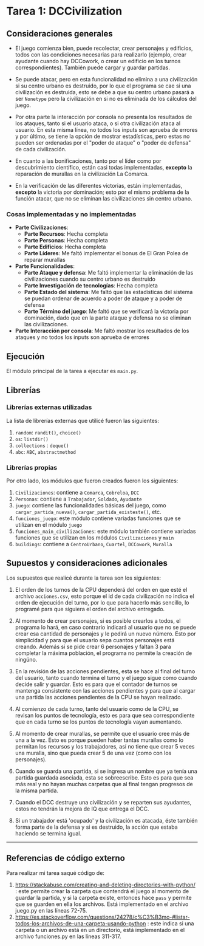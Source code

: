 # Tarea 1: DCCivilization

## Consideraciones generales 
* El juego comienza bien, puede recolectar, crear personajes y edificios, todos con las condiciones necesarias para realizarlo (ejemplo, crear ayudante cuando hay DCCowork, o crear un edificio en los turnos correspondientes). También puede cargar y guardar partidas.

* Se puede atacar, pero en esta funcionalidad no elimina a una civilización si su centro urbano es destruido, por lo que el programa se cae si una civilización es destruida, esto se debe a que su centro urbano pasará a ser ```Nonetype``` pero la civilización en si no es eliminada de los cálculos del juego.

* Por otra parte la interacción por consola no presenta los resultados de los ataques, tanto si el usuario ataca, o si otra civilización ataca al usuario. En esta misma línea, no todos los inputs son aprueba de errores y por último, se tiene la opción de mostrar estadísticas, pero estas no pueden ser ordenadas por el "poder de ataque" o "poder de defensa" de cada civilización.

* En cuanto a las bonificaciones, tanto por el líder como por descubrimiento científico, están casi todas implementadas, **excepto** la reparación de murallas en la civilización La Comarca.

* En la verificación de las diferentes victorias, están implementadas, **excepto** la victoria por dominación; esto por el mismo problema de la función atacar, que no se eliminan las civilizaciones sin centro urbano.

### Cosas implementadas y no implementadas 

* **Parte Civilizaciones**:
    * **Parte Recursos**: Hecha completa
    * **Parte Personas**: Hecha completa
    * **Parte Edificios**: Hecha completa
    * **Parte Líderes**: Me faltó implementar el bonus de El Gran Polea de reparar murallas
* **Parte Funcionalidades**:
    * **Parte Ataque y defensa**: Me faltó implementar la eliminación de las civilizaciones cuando su centro urbano es destruido
    * **Parte Investigación de tecnologías**: Hecha completa
    * **Parte Estado del sistema**: Me faltó que las estadísticas del sistema se puedan ordenar de acuerdo a poder de ataque y a poder de defensa
    * **Parte Término del juego**: Me faltó que se verificará la victoria por dominación, dado que en la parte ataque y defensa no se eliminan las civilizaciones.
* **Parte Interacción por consola**: Me faltó mostrar los resultados de los ataques y no todos los inputs son aprueba de errores

## Ejecución
El módulo principal de la tarea a ejecutar es  ```main.py```.


## Librerías
### Librerías externas utilizadas
La lista de librerías externas que utilicé fueron las siguientes:

1. ```random```: ```randit()```, ```choice()```
2. ```os```: ```listdir()``` 
3. ```collections``` : ```deque()```
4. ```abc```: ```ABC```, ```abstractmethod```

### Librerías propias
Por otro lado, los módulos que fueron creados fueron los siguientes:

1. ```Civilizaciones```: contiene a ```Comarca```, ```Cobreloa```, ```DCC```
2. ```Personas```: contiene a  ```Trabajador```, ```Soldado```, ```Ayudante``` 
3. ```juego```: contiene las funcionalidades básicas del juego, como ```cargar_partida_nueva()```, ```cargar_partida_existeste()```, etc.
4. ```funciones_juego```: este módulo contiene variadas funciones que se utilizan en el módulo ```juego```
5. ```funciones_main_civilizaciones```: este módulo también contiene variadas funciones que se utilizan en los módulos ```Civilizaciones``` y ```main```
6. ```buildings```: contiene a ```CentroUrbano```, ```Cuartel```, ```DCCowork```, ```Muralla```

## Supuestos y consideraciones adicionales
Los supuestos que realicé durante la tarea son los siguientes:

1. El orden de los turnos de la CPU dependerá del orden en que esté el archivo ```acciones.csv```, esto porque el id de cada civilización no indica el orden de ejecución del turno, por lo que para hacerlo más sencillo, lo programé para que siguiera el orden del archivo entregado.
2. Al momento de crear personajes, si es posible crearlos a todos, el programa lo hará, en caso contrario indicará al usuario que no se puede crear esa cantidad de personajes y le pedirá un nuevo número. Esto por simplicidad y para que el usuario sepa cuantos personajes está creando. Además si se pide crear 6 personajes y faltan 3 para completar la máxima población, el programa no permite la creación de ningúno.
3. En la revisión de las acciones pendientes, esta se hace al final del turno del usuario, tanto cuando termina el turno y el juego sigue como cuando decide salir y guardar. Esto es para que el contador de turnos se mantenga consistente con las acciones pendientes y para que al cargar una partida las acciones pendientes de la CPU se hayan realizado.

4. Al comienzo de cada turno, tanto del usuario como de la CPU, se revisan los puntos de tecnología, esto es para que sea correspondiente que en cada turno se los puntos de tecnología vayan aumentando.
5. Al momento de crear murallas, se permite que el usuario cree más de una a la vez. Esto es porque pueden haber tantas murallas como lo permitan los recursos y los trabajadores, así no tiene que crear 5 veces una muralla, sino que pueda crear 5 de una vez (como con los personajes).
6. Cuando se guarda una partida, si se ingresa un nombre que ya tenía una partida guardada asociada, esta se sobreescribe. Esto es para que sea más real y no hayan muchas carpetas que al final tengan progresos de la misma partida.
7. Cuando el DCC destruye una civilización y se reparten sus ayudantes, estos no tendrán la mejora de IQ que entrega el DCC.
8. Si un trabajador está 'ocupado' y la civilización es atacada, éste también forma parte de la defensa y si es destruido, la acción que estaba haciendo se termina igual.


-------




## Referencias de código externo 

Para realizar mi tarea saqué código de:
1. https://stackabuse.com/creating-and-deleting-directories-with-python/ : este permite crear la carpeta que contendrá el juego al momento de guardar la partida, y si la carpeta existe, entonces hace ```pass``` y permite que se guarden en ella los archivos. Está implementado en el archivo juego.py en las líneas 72-75.
2. https://es.stackoverflow.com/questions/24278/c%C3%B3mo-#listar-todos-los-archivos-de-una-carpeta-usando-python : este indica si una carpeta o un archivo está en un directorio, está implementado en el archivo funciones.py en las líneas 311-317.